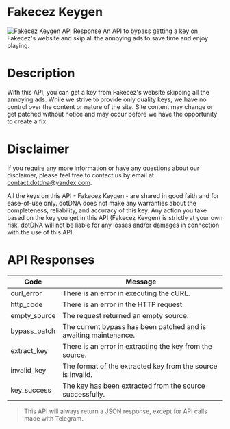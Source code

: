 # Fakecez Keygen
![Fakecez Keygen API Response](https://telegra.ph/file/5582e648e2c30b1997c54.jpg)
An API to bypass getting a key on Fakecez's website and skip all the annoying ads to save time and enjoy playing.

# Description
With this API, you can get a key from Fakecez's website skipping all the annoying ads. While we strive to provide only quality keys, we have no control over the content or nature of the site. Site content may change or get patched without notice and may occur before we have the opportunity to create a fix.

# Disclaimer
If you require any more information or have any questions about our disclaimer, please feel free to contact us by email at contact.dotdna@yandex.com.

All the keys on this API - Fakecez Keygen - are shared in good faith and for ease-of-use only. dotDNA does not make any warranties about the completeness, reliability, and accuracy of this key. Any action you take based on the key you get in this API (Fakecez Keygen) is strictly at your own risk. dotDNA will not be liable for any losses and/or damages in connection with the use of this API.

# API Responses
Code | Message
--- | ---
curl_error | There is an error in executing the cURL.
http_code | There is an error in the HTTP request.
empty_source | The request returned an empty source.
bypass_patch | The current bypass has been patched and is awaiting maintenance.
extract_key | There is an error in extracting the key from the source.
invalid_key | The format of the extracted key from the source is invalid.
key_success | The key has been extracted from the source successfully.
> This API will always return a JSON response, except for API calls made with Telegram.
